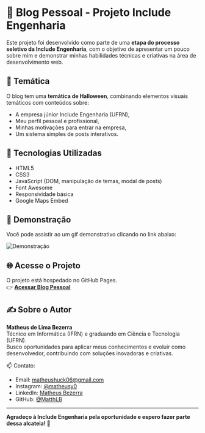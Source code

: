 # 🎃 Blog Pessoal - Projeto Include Engenharia

Este projeto foi desenvolvido como parte de uma **etapa do processo seletivo da Include Engenharia**, com o objetivo de apresentar um pouco sobre mim e demonstrar minhas habilidades técnicas e criativas na área de desenvolvimento web.

## 👻 Temática

O blog tem uma **temática de Halloween**, combinando elementos visuais temáticos com conteúdos sobre:
- A empresa júnior Include Engenharia (UFRN),
- Meu perfil pessoal e profissional,
- Minhas motivações para entrar na empresa,
- Um sistema simples de posts interativos.

## 🧪 Tecnologias Utilizadas

- HTML5
- CSS3
- JavaScript (DOM, manipulação de temas, modal de posts)
- Font Awesome
- Responsividade básica
- Google Maps Embed

## 🎥 Demonstração

Você pode assistir ao um gif demonstrativo clicando no link abaixo:

![Demonstração](./img/Index.gif)


## 🌐 Acesse o Projeto

O projeto está hospedado no GitHub Pages.  
👉 [**Acessar Blog Pessoal**](https://matthlb.github.io/PS-include-engenharia/)


## ✍️ Sobre o Autor

**Matheus de Lima Bezerra**  
Técnico em Informática (IFRN) e graduando em Ciência e Tecnologia (UFRN).  
Busco oportunidades para aplicar meus conhecimentos e evoluir como desenvolvedor, contribuindo com soluções inovadoras e criativas.

📫 Contato:
- Email: matheushuck06@gmail.com
- Instagram: [@matheusy0](https://www.instagram.com/matheusy0/)
- LinkedIn: [Matheus Bezerra](https://www.linkedin.com/in/matheus-bezerra-0195b0235/)
- GitHub: [@MatthLB](https://github.com/MatthLB)

---

**Agradeço à Include Engenharia pela oportunidade e espero fazer parte dessa alcateia! 🐺**
